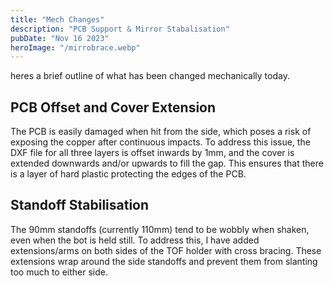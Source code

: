 ```yaml
---
title: "Mech Changes"
description: "PCB Support & Mirror Stabalisation"
pubDate: "Nov 16 2023"
heroImage: "/mirrobrace.webp"
---
```


heres a brief outline of what has been changed mechanically today.

## PCB Offset and Cover Extension

The PCB is easily damaged when hit from the side, which poses a risk of exposing the copper after continuous impacts. To address this issue, the DXF file for all three layers is offset inwards by 1mm, and the cover is extended downwards and/or upwards to fill the gap. This ensures that there is a layer of hard plastic protecting the edges of the PCB.

## Standoff Stabilisation

The 90mm standoffs (currently 110mm) tend to be wobbly when shaken, even when the bot is held still. To address this, I have added extensions/arms on both sides of the TOF holder with cross bracing. These extensions wrap around the side standoffs and prevent them from slanting too much to either side.
